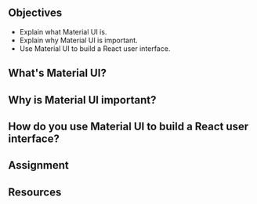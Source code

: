 ## Objectives

- Explain what Material UI is.
- Explain why Material UI is important.
- Use Material UI to build a React user interface.

## What's Material UI?

## Why is Material UI important?

## How do you use Material UI to build a React user interface?

## Assignment

## Resources
